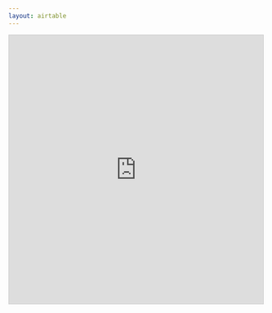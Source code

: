 ```yaml
---
layout: airtable
---
```


<iframe class="airtable-embed" src="https://airtable.com/embed/shr44V7fmPH4isCwC?backgroundColor=greenLight&viewControls=on" frameborder="0" onmousewheel="" width="100%" height="533" style="background: transparent; border: 1px solid #ccc;"></iframe>
